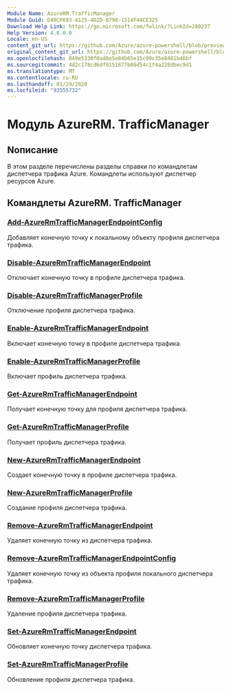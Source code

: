```yaml
---
Module Name: AzureRM.TrafficManager
Module Guid: D48CF693-4125-4D2D-8790-1514F44CE325
Download Help Link: https://go.microsoft.com/fwlink/?LinkId=280237
Help Version: 4.0.0.0
Locale: en-US
content_git_url: https://github.com/Azure/azure-powershell/blob/preview/src/ResourceManager/TrafficManager/Commands.TrafficManager2/help/AzureRM.TrafficManager.md
original_content_git_url: https://github.com/Azure/azure-powershell/blob/preview/src/ResourceManager/TrafficManager/Commands.TrafficManager2/help/AzureRM.TrafficManager.md
ms.openlocfilehash: 049e5330f0ad8e5e84b65e15c99c35e8481b46bf
ms.sourcegitcommit: 4d2c178cd6df9151877b08d54c1f4a228dbec9d1
ms.translationtype: MT
ms.contentlocale: ru-RU
ms.lasthandoff: 01/29/2020
ms.locfileid: "93555732"
---
```

# Модуль AzureRM. TrafficManager
## Nописание
В этом разделе перечислены разделы справки по командлетам диспетчера трафика Azure. Командлеты используют диспетчер ресурсов Azure.

## Командлеты AzureRM. TrafficManager
### [Add-AzureRmTrafficManagerEndpointConfig](Add-AzureRmTrafficManagerEndpointConfig.md)
Добавляет конечную точку к локальному объекту профиля диспетчера трафика.

### [Disable-AzureRmTrafficManagerEndpoint](Disable-AzureRmTrafficManagerEndpoint.md)
Отключает конечную точку в профиле диспетчера трафика.

### [Disable-AzureRmTrafficManagerProfile](Disable-AzureRmTrafficManagerProfile.md)
Отключение профиля диспетчера трафика.

### [Enable-AzureRmTrafficManagerEndpoint](Enable-AzureRmTrafficManagerEndpoint.md)
Включает конечную точку в профиле диспетчера трафика.

### [Enable-AzureRmTrafficManagerProfile](Enable-AzureRmTrafficManagerProfile.md)
Включает профиль диспетчера трафика.

### [Get-AzureRmTrafficManagerEndpoint](Get-AzureRmTrafficManagerEndpoint.md)
Получает конечную точку для профиля диспетчера трафика.

### [Get-AzureRmTrafficManagerProfile](Get-AzureRmTrafficManagerProfile.md)
Получает профиль диспетчера трафика.

### [New-AzureRmTrafficManagerEndpoint](New-AzureRmTrafficManagerEndpoint.md)
Создает конечную точку в профиле диспетчера трафика.

### [New-AzureRmTrafficManagerProfile](New-AzureRmTrafficManagerProfile.md)
Создание профиля диспетчера трафика.

### [Remove-AzureRmTrafficManagerEndpoint](Remove-AzureRmTrafficManagerEndpoint.md)
Удаляет конечную точку из диспетчера трафика.

### [Remove-AzureRmTrafficManagerEndpointConfig](Remove-AzureRmTrafficManagerEndpointConfig.md)
Удаляет конечную точку из объекта профиля локального диспетчера трафика.

### [Remove-AzureRmTrafficManagerProfile](Remove-AzureRmTrafficManagerProfile.md)
Удаление профиля диспетчера трафика.

### [Set-AzureRmTrafficManagerEndpoint](Set-AzureRmTrafficManagerEndpoint.md)
Обновляет конечную точку диспетчера трафика.

### [Set-AzureRmTrafficManagerProfile](Set-AzureRmTrafficManagerProfile.md)
Обновление профиля диспетчера трафика.

